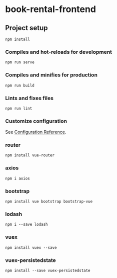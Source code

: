 # book-rental-frontend

## Project setup
```
npm install
```

### Compiles and hot-reloads for development
```
npm run serve
```

### Compiles and minifies for production
```
npm run build
```

### Lints and fixes files
```
npm run lint
```

### Customize configuration
See [Configuration Reference](https://cli.vuejs.org/config/).

### router

```
npm install vue-router
```

### axios

```
npm i axios
```

### bootstrap

```
npm install vue bootstrap bootstrap-vue
```

### lodash
```
npm i --save lodash
```

### vuex
```
npm install vuex --save
```

### vuex-persistedstate
```
npm install --save vuex-persistedstate
```


